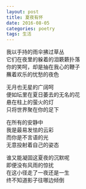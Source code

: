 ```yaml
---
layout: post
title: 夏夜有怀
date: 2016-08-05
categories: poetry
tags: 生活
---
```


我以手持的雨伞拂过草丛  
它们在夜里的躲着的泪簌簌扑落  
你的笑呵，却是抽在我心的鞭子  
蘸着欢乐的忧愁的夜色  

无月也无星的广阔呵  
便如坛里在夏日萎去的无名的花  
悬在柱上的萤火的灯  
只将世界聚在你的足下  

在所有的安静中  
我是最易发怯的云彩  
而你是不言语的光  
无意投射着自己的姿态  

谁又能凝固这夏夜的沉默呢  
即便没有风雨的惊扰  
在这小径走了一夜还是一生  
终不知道影子往哪边倾倒  
